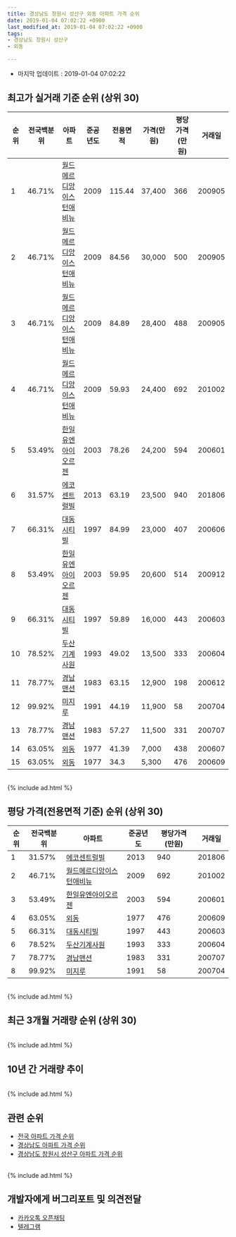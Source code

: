 ```yaml
---
title: 경상남도 창원시 성산구 외동 아파트 가격 순위
date: 2019-01-04 07:02:22 +0900
last_modified_at: 2019-01-04 07:02:22 +0900
tags:
- 경상남도 창원시 성산구
- 외동

---
```


* 마지막 업데이트 : 2019-01-04 07:02:22

## 최고가 실거래 기준 순위 (상위 30)


|순위|전국백분위|아파트|준공년도|전용면적|가격(만원)|평당가격(만원)|거래일|
|---|---|---|---|---|---|---|---|
|1|46.71%|[월드메르디앙이스턴애비뉴](https://search.naver.com/search.naver?query=%EA%B2%BD%EC%83%81%EB%82%A8%EB%8F%84+%EC%B0%BD%EC%9B%90%EC%8B%9C+%EC%84%B1%EC%82%B0%EA%B5%AC+%EC%99%B8%EB%8F%99+%EC%9B%94%EB%93%9C%EB%A9%94%EB%A5%B4%EB%94%94%EC%95%99%EC%9D%B4%EC%8A%A4%ED%84%B4%EC%95%A0%EB%B9%84%EB%89%B4)|2009|115.44|37,400|366|200905|
|2|46.71%|[월드메르디앙이스턴애비뉴](https://search.naver.com/search.naver?query=%EA%B2%BD%EC%83%81%EB%82%A8%EB%8F%84+%EC%B0%BD%EC%9B%90%EC%8B%9C+%EC%84%B1%EC%82%B0%EA%B5%AC+%EC%99%B8%EB%8F%99+%EC%9B%94%EB%93%9C%EB%A9%94%EB%A5%B4%EB%94%94%EC%95%99%EC%9D%B4%EC%8A%A4%ED%84%B4%EC%95%A0%EB%B9%84%EB%89%B4)|2009|84.56|30,000|500|200905|
|3|46.71%|[월드메르디앙이스턴애비뉴](https://search.naver.com/search.naver?query=%EA%B2%BD%EC%83%81%EB%82%A8%EB%8F%84+%EC%B0%BD%EC%9B%90%EC%8B%9C+%EC%84%B1%EC%82%B0%EA%B5%AC+%EC%99%B8%EB%8F%99+%EC%9B%94%EB%93%9C%EB%A9%94%EB%A5%B4%EB%94%94%EC%95%99%EC%9D%B4%EC%8A%A4%ED%84%B4%EC%95%A0%EB%B9%84%EB%89%B4)|2009|84.89|28,400|488|200905|
|4|46.71%|[월드메르디앙이스턴애비뉴](https://search.naver.com/search.naver?query=%EA%B2%BD%EC%83%81%EB%82%A8%EB%8F%84+%EC%B0%BD%EC%9B%90%EC%8B%9C+%EC%84%B1%EC%82%B0%EA%B5%AC+%EC%99%B8%EB%8F%99+%EC%9B%94%EB%93%9C%EB%A9%94%EB%A5%B4%EB%94%94%EC%95%99%EC%9D%B4%EC%8A%A4%ED%84%B4%EC%95%A0%EB%B9%84%EB%89%B4)|2009|59.93|24,400|692|201002|
|5|53.49%|[한일유엔아이오르젠](https://search.naver.com/search.naver?query=%EA%B2%BD%EC%83%81%EB%82%A8%EB%8F%84+%EC%B0%BD%EC%9B%90%EC%8B%9C+%EC%84%B1%EC%82%B0%EA%B5%AC+%EC%99%B8%EB%8F%99+%ED%95%9C%EC%9D%BC%EC%9C%A0%EC%97%94%EC%95%84%EC%9D%B4%EC%98%A4%EB%A5%B4%EC%A0%A0)|2003|78.26|24,200|594|200601|
|6|31.57%|[에코센트럴빌](https://search.naver.com/search.naver?query=%EA%B2%BD%EC%83%81%EB%82%A8%EB%8F%84+%EC%B0%BD%EC%9B%90%EC%8B%9C+%EC%84%B1%EC%82%B0%EA%B5%AC+%EC%99%B8%EB%8F%99+%EC%97%90%EC%BD%94%EC%84%BC%ED%8A%B8%EB%9F%B4%EB%B9%8C)|2013|63.19|23,500|940|201806|
|7|66.31%|[대동시티빌](https://search.naver.com/search.naver?query=%EA%B2%BD%EC%83%81%EB%82%A8%EB%8F%84+%EC%B0%BD%EC%9B%90%EC%8B%9C+%EC%84%B1%EC%82%B0%EA%B5%AC+%EC%99%B8%EB%8F%99+%EB%8C%80%EB%8F%99%EC%8B%9C%ED%8B%B0%EB%B9%8C)|1997|84.99|23,000|407|200606|
|8|53.49%|[한일유엔아이오르젠](https://search.naver.com/search.naver?query=%EA%B2%BD%EC%83%81%EB%82%A8%EB%8F%84+%EC%B0%BD%EC%9B%90%EC%8B%9C+%EC%84%B1%EC%82%B0%EA%B5%AC+%EC%99%B8%EB%8F%99+%ED%95%9C%EC%9D%BC%EC%9C%A0%EC%97%94%EC%95%84%EC%9D%B4%EC%98%A4%EB%A5%B4%EC%A0%A0)|2003|59.95|20,600|514|200912|
|9|66.31%|[대동시티빌](https://search.naver.com/search.naver?query=%EA%B2%BD%EC%83%81%EB%82%A8%EB%8F%84+%EC%B0%BD%EC%9B%90%EC%8B%9C+%EC%84%B1%EC%82%B0%EA%B5%AC+%EC%99%B8%EB%8F%99+%EB%8C%80%EB%8F%99%EC%8B%9C%ED%8B%B0%EB%B9%8C)|1997|59.89|16,000|443|200603|
|10|78.52%|[두산기계사원](https://search.naver.com/search.naver?query=%EA%B2%BD%EC%83%81%EB%82%A8%EB%8F%84+%EC%B0%BD%EC%9B%90%EC%8B%9C+%EC%84%B1%EC%82%B0%EA%B5%AC+%EC%99%B8%EB%8F%99+%EB%91%90%EC%82%B0%EA%B8%B0%EA%B3%84%EC%82%AC%EC%9B%90)|1993|49.02|13,500|333|200604|
|11|78.77%|[경남맨션](https://search.naver.com/search.naver?query=%EA%B2%BD%EC%83%81%EB%82%A8%EB%8F%84+%EC%B0%BD%EC%9B%90%EC%8B%9C+%EC%84%B1%EC%82%B0%EA%B5%AC+%EC%99%B8%EB%8F%99+%EA%B2%BD%EB%82%A8%EB%A7%A8%EC%85%98)|1983|63.15|12,900|198|200612|
|12|99.92%|[미지루](https://search.naver.com/search.naver?query=%EA%B2%BD%EC%83%81%EB%82%A8%EB%8F%84+%EC%B0%BD%EC%9B%90%EC%8B%9C+%EC%84%B1%EC%82%B0%EA%B5%AC+%EC%99%B8%EB%8F%99+%EB%AF%B8%EC%A7%80%EB%A3%A8)|1991|44.19|11,900|58|200704|
|13|78.77%|[경남맨션](https://search.naver.com/search.naver?query=%EA%B2%BD%EC%83%81%EB%82%A8%EB%8F%84+%EC%B0%BD%EC%9B%90%EC%8B%9C+%EC%84%B1%EC%82%B0%EA%B5%AC+%EC%99%B8%EB%8F%99+%EA%B2%BD%EB%82%A8%EB%A7%A8%EC%85%98)|1983|57.27|11,500|331|200707|
|14|63.05%|[외동](https://search.naver.com/search.naver?query=%EA%B2%BD%EC%83%81%EB%82%A8%EB%8F%84+%EC%B0%BD%EC%9B%90%EC%8B%9C+%EC%84%B1%EC%82%B0%EA%B5%AC+%EC%99%B8%EB%8F%99+%EC%99%B8%EB%8F%99)|1977|41.39|7,000|438|200607|
|15|63.05%|[외동](https://search.naver.com/search.naver?query=%EA%B2%BD%EC%83%81%EB%82%A8%EB%8F%84+%EC%B0%BD%EC%9B%90%EC%8B%9C+%EC%84%B1%EC%82%B0%EA%B5%AC+%EC%99%B8%EB%8F%99+%EC%99%B8%EB%8F%99)|1977|34.3|5,300|476|200609|


<br>
{% include ad.html %}
<br>

## 평당 가격(전용면적 기준) 순위 (상위 30)


|순위|전국백분위|아파트|준공년도|평당가격(만원)|거래일|
|---|---|---|---|---|---|
|1|31.57%|[에코센트럴빌](https://search.naver.com/search.naver?query=%EA%B2%BD%EC%83%81%EB%82%A8%EB%8F%84+%EC%B0%BD%EC%9B%90%EC%8B%9C+%EC%84%B1%EC%82%B0%EA%B5%AC+%EC%99%B8%EB%8F%99+%EC%97%90%EC%BD%94%EC%84%BC%ED%8A%B8%EB%9F%B4%EB%B9%8C)|2013|940|201806|
|2|46.71%|[월드메르디앙이스턴애비뉴](https://search.naver.com/search.naver?query=%EA%B2%BD%EC%83%81%EB%82%A8%EB%8F%84+%EC%B0%BD%EC%9B%90%EC%8B%9C+%EC%84%B1%EC%82%B0%EA%B5%AC+%EC%99%B8%EB%8F%99+%EC%9B%94%EB%93%9C%EB%A9%94%EB%A5%B4%EB%94%94%EC%95%99%EC%9D%B4%EC%8A%A4%ED%84%B4%EC%95%A0%EB%B9%84%EB%89%B4)|2009|692|201002|
|3|53.49%|[한일유엔아이오르젠](https://search.naver.com/search.naver?query=%EA%B2%BD%EC%83%81%EB%82%A8%EB%8F%84+%EC%B0%BD%EC%9B%90%EC%8B%9C+%EC%84%B1%EC%82%B0%EA%B5%AC+%EC%99%B8%EB%8F%99+%ED%95%9C%EC%9D%BC%EC%9C%A0%EC%97%94%EC%95%84%EC%9D%B4%EC%98%A4%EB%A5%B4%EC%A0%A0)|2003|594|200601|
|4|63.05%|[외동](https://search.naver.com/search.naver?query=%EA%B2%BD%EC%83%81%EB%82%A8%EB%8F%84+%EC%B0%BD%EC%9B%90%EC%8B%9C+%EC%84%B1%EC%82%B0%EA%B5%AC+%EC%99%B8%EB%8F%99+%EC%99%B8%EB%8F%99)|1977|476|200609|
|5|66.31%|[대동시티빌](https://search.naver.com/search.naver?query=%EA%B2%BD%EC%83%81%EB%82%A8%EB%8F%84+%EC%B0%BD%EC%9B%90%EC%8B%9C+%EC%84%B1%EC%82%B0%EA%B5%AC+%EC%99%B8%EB%8F%99+%EB%8C%80%EB%8F%99%EC%8B%9C%ED%8B%B0%EB%B9%8C)|1997|443|200603|
|6|78.52%|[두산기계사원](https://search.naver.com/search.naver?query=%EA%B2%BD%EC%83%81%EB%82%A8%EB%8F%84+%EC%B0%BD%EC%9B%90%EC%8B%9C+%EC%84%B1%EC%82%B0%EA%B5%AC+%EC%99%B8%EB%8F%99+%EB%91%90%EC%82%B0%EA%B8%B0%EA%B3%84%EC%82%AC%EC%9B%90)|1993|333|200604|
|7|78.77%|[경남맨션](https://search.naver.com/search.naver?query=%EA%B2%BD%EC%83%81%EB%82%A8%EB%8F%84+%EC%B0%BD%EC%9B%90%EC%8B%9C+%EC%84%B1%EC%82%B0%EA%B5%AC+%EC%99%B8%EB%8F%99+%EA%B2%BD%EB%82%A8%EB%A7%A8%EC%85%98)|1983|331|200707|
|8|99.92%|[미지루](https://search.naver.com/search.naver?query=%EA%B2%BD%EC%83%81%EB%82%A8%EB%8F%84+%EC%B0%BD%EC%9B%90%EC%8B%9C+%EC%84%B1%EC%82%B0%EA%B5%AC+%EC%99%B8%EB%8F%99+%EB%AF%B8%EC%A7%80%EB%A3%A8)|1991|58|200704|


<br>
{% include ad.html %}
<br>

## 최근 3개월 거래량 순위 (상위 30)


<div style="width:100%;">
    <canvas id="deal_count_ranking" height="250"></canvas>
</div>


<script>
new Chart(document.getElementById("deal_count_ranking"), {
    type: 'horizontalBar',
    data: {
        labels: ['대동시티빌', '두산기계사원', '미지루', '월드메르디앙이스턴애비뉴'],
        datasets: [{
            label: '실거래 수',
            data: [1, 1, 1, 1],
            borderColor: "rgba(255, 0, 128, 1)",
            backgroundColor: "rgba(255, 0, 128, 0.5)",
            fill: false,
        }]
    },
    options: {
        responsive: true,
        title: {
            display: true,
            text: '최근 3개월 거래량 순위'
        },
        tooltips: {
            mode: 'index',
            intersect: false,
            callbacks: {
                title: function(tooltipItems, data) {
                    return "실거래 수:";
                },
                label: function(tooltipItem, data) {
                    return data.labels[tooltipItem.index] + ": " + tooltipItem.xLabel;
                }
            }
        },
        hover: {
            mode: 'nearest',
            intersect: true
        },
        scales: {
            xAxes: [{
                display: true,
                scaleLabel: {
                    display: true,
                    labelString: '실거래 수'
                },
                ticks: {
                    suggestedMin: 0,
                }
            }],
            yAxes: [{
                display: true,
                ticks: {
                    autoSkip: false,
                    callback: function(value, index, values) {
                        if (value.length > 15)
                            return value.substr(0, 13) + "...";
                        else
                            return value;
                    }
                },
                scaleLabel: {
                    display: false,
                }
            }]
        }
    }
});

</script>


<br>
{% include ad.html %}
<br>

## 10년 간 거래량 추이


<div style="width:100%;">
    <canvas id="deal_progress" height="250"></canvas>
</div>

<script>
new Chart(document.getElementById("deal_progress"), {
    type: 'line',
    data: {
        labels: ['200901','200902','200903','200904','200905','200906','200907','200908','200909','200910','200911','200912','201001','201002','201003','201004','201005','201006','201007','201008','201009','201010','201011','201012','201101','201102','201103','201104','201105','201106','201107','201108','201109','201110','201111','201112','201201','201202','201203','201204','201205','201206','201207','201208','201209','201210','201211','201212','201301','201302','201303','201304','201305','201306','201307','201308','201309','201310','201311','201312','201401','201402','201403','201404','201405','201406','201407','201408','201409','201410','201411','201412','201501','201502','201503','201504','201505','201506','201507','201508','201509','201510','201511','201512','201601','201602','201603','201604','201605','201606','201607','201608','201609','201610','201611','201612','201701','201702','201703','201704','201705','201706','201707','201708','201709','201710','201711','201712','201801','201802','201803','201804','201805','201806','201807','201808','201809','201810','201811','201812','201901'],
        datasets: [{
            label: '실거래 수',
            pointRadius: 1,
            data: [1, 8, 10, 17, 89, 17, 22, 10, 7, 9, 4, 7, 8, 23, 26, 9, 4, 2, 6, 8, 11, 21, 9, 18, 13, 4, 13, 11, 3, 8, 3, 9, 8, 3, 2, 5, 5, 9, 5, 6, 4, 3, 0, 2, 2, 4, 0, 8, 5, 4, 6, 4, 9, 5, 3, 4, 6, 7, 8, 13, 10, 19, 15, 11, 12, 3, 3, 9, 5, 13, 4, 9, 14, 12, 18, 8, 8, 8, 9, 1, 6, 13, 9, 2, 8, 11, 11, 6, 3, 6, 0, 16, 5, 4, 4, 7, 2, 9, 5, 2, 1, 1, 0, 2, 1, 2, 1, 1, 4, 2, 2, 0, 7, 2, 1, 0, 5, 8, 4, 0, 0],
            borderColor: "rgba(255, 201, 14, 1)",
            backgroundColor: "rgba(255, 201, 14, 0.5)",
            fill: true,
        }]
    },
    options: {
        responsive: true,
        title: {
            display: true,
            text: '10년간 거래량 추이'
        },
        tooltips: {
            mode: 'index',
            intersect: false,
        },
        hover: {
            mode: 'nearest',
            intersect: true
        },
        scales: {
            xAxes: [{
                display: true,
                scaleLabel: {
                    display: true,
                    labelString: '년/월'
                }
            }],
            yAxes: [{
                display: true,
                ticks: {
                    suggestedMin: 0,
                },
                scaleLabel: {
                    display: true,
                    labelString: '실거래 수'
                }
            }]
        }
    }
});

</script>


<br>
{% include ad.html %}
<br>

## 관련 순위

- [전국 아파트 가격 순위](https://inasie.github.io/apt-ranking/전국)
- [경상남도 아파트 가격 순위](https://inasie.github.io/apt-ranking/경상남도)
- [경상남도 창원시 성산구 아파트 가격 순위](https://inasie.github.io/apt-ranking/경상남도-창원시-성산구)


<br>
{% include ad.html %}
<br>

## 개발자에게 버그리포트 및 의견전달

- [카카오톡 오픈채팅](https://open.kakao.com/o/gLJUAP4)
- [텔레그램](https://t.me/inasie)

